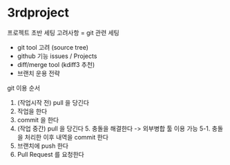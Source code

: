 # 3rdproject
프로젝트 초반 세팅 고려사항
 = git 관련 세팅
  - git tool 고려 (source tree)
  - github 기능 issues / Projects
  - diff/merge tool (kdiff3 추천)
  - 브랜치 운용 전략
  

git 이용 순서
  1. (작업시작 전) pull 을 당긴다
  2. 작업을 한다
  3. commit 을 한다
  4. (작업 중간) pull 을 당긴다
    5. 충돌을 해결한다 -> 외부병합 툴 이용 가능
    5-1. 충돌을 처리한 이후 내역을 commit 한다
  6. 브랜치에 push 한다
  7. Pull Request 를 요청한다
